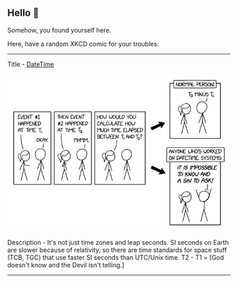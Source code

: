 ## Hello 👀

Somehow, you found yourself here.

Here, have a random XKCD comic for your troubles:

-----------------------------------

Title - [DateTime](https://xkcd.com/2867)

![DateTime](./random_comic.png)

Description - It's not just time zones and leap seconds. SI seconds on Earth are slower because of relativity, so there are time standards for space stuff (TCB, TGC) that use faster SI seconds than UTC/Unix time. T2 - T1 = [God doesn't know and the Devil isn't telling.]

-----------------------------------